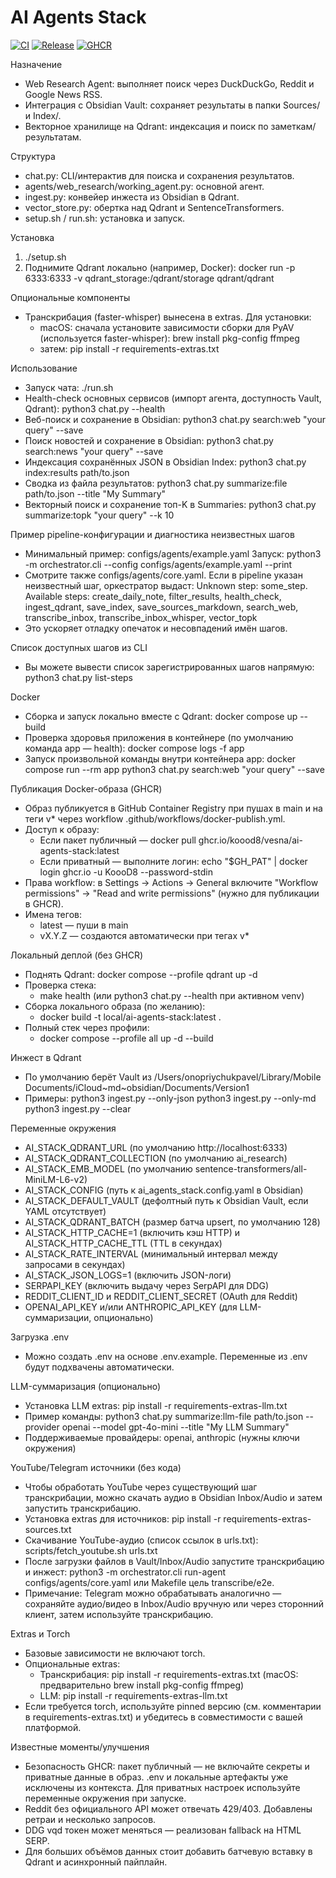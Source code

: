 # AI Agents Stack

[![CI](https://github.com/KoooD8/vesna/actions/workflows/tests.yml/badge.svg?branch=main)](https://github.com/KoooD8/vesna/actions/workflows/tests.yml)
[![Release](https://img.shields.io/github/v/release/KoooD8/vesna?display_name=tag&sort=semver)](https://github.com/KoooD8/vesna/releases)
[![GHCR](https://img.shields.io/badge/GHCR-ai--agents--stack-blue)](https://github.com/users/KoooD8/packages/container/package/vesna%2Fai-agents-stack)

Назначение
- Web Research Agent: выполняет поиск через DuckDuckGo, Reddit и Google News RSS.
- Интеграция с Obsidian Vault: сохраняет результаты в папки Sources/ и Index/.
- Векторное хранилище на Qdrant: индексация и поиск по заметкам/результатам.

Структура
- chat.py: CLI/интерактив для поиска и сохранения результатов.
- agents/web_research/working_agent.py: основной агент.
- ingest.py: конвейер инжеста из Obsidian в Qdrant.
- vector_store.py: обертка над Qdrant и SentenceTransformers.
- setup.sh / run.sh: установка и запуск.

Установка
1) ./setup.sh
2) Поднимите Qdrant локально (например, Docker):
   docker run -p 6333:6333 -v qdrant_storage:/qdrant/storage qdrant/qdrant

Опциональные компоненты
- Транскрибация (faster-whisper) вынесена в extras. Для установки:
  - macOS: сначала установите зависимости сборки для PyAV (используется faster-whisper):
    brew install pkg-config ffmpeg
  - затем:
    pip install -r requirements-extras.txt

Использование
- Запуск чата: ./run.sh
- Health-check основных сервисов (импорт агента, доступность Vault, Qdrant):
  python3 chat.py --health
- Веб-поиск и сохранение в Obsidian:
  python3 chat.py search:web "your query" --save
- Поиск новостей и сохранение в Obsidian:
  python3 chat.py search:news "your query" --save
- Индексация сохранённых JSON в Obsidian Index:
  python3 chat.py index:results path/to.json
- Сводка из файла результатов:
  python3 chat.py summarize:file path/to.json --title "My Summary"
- Векторный поиск и сохранение топ-K в Summaries:
  python3 chat.py summarize:topk "your query" --k 10

Пример pipeline-конфигурации и диагностика неизвестных шагов
- Минимальный пример: configs/agents/example.yaml
  Запуск:
    python3 -m orchestrator.cli --config configs/agents/example.yaml --print
- Смотрите также configs/agents/core.yaml. Если в pipeline указан неизвестный шаг, оркестратор выдаст:
  Unknown step: some_step. Available steps: create_daily_note, filter_results, health_check, ingest_qdrant, save_index, save_sources_markdown, search_web, transcribe_inbox, transcribe_inbox_whisper, vector_topk
- Это ускоряет отладку опечаток и несовпадений имён шагов.

Список доступных шагов из CLI
- Вы можете вывести список зарегистрированных шагов напрямую:
  python3 chat.py list-steps

Docker
- Сборка и запуск локально вместе с Qdrant:
  docker compose up --build
- Проверка здоровья приложения в контейнере (по умолчанию команда app — health):
  docker compose logs -f app
- Запуск произвольной команды внутри контейнера app:
  docker compose run --rm app python3 chat.py search:web "your query" --save

Публикация Docker-образа (GHCR)
- Образ публикуется в GitHub Container Registry при пушах в main и на теги v* через workflow .github/workflows/docker-publish.yml.
- Доступ к образу:
  - Если пакет публичный — docker pull ghcr.io/koood8/vesna/ai-agents-stack:latest
  - Если приватный — выполните логин: echo "$GH_PAT" | docker login ghcr.io -u KoooD8 --password-stdin
- Права workflow: в Settings → Actions → General включите "Workflow permissions" → "Read and write permissions" (нужно для публикации в GHCR).
- Имена тегов:
  - latest — пуши в main
  - vX.Y.Z — создаются автоматически при тегах v*

Локальный деплой (без GHCR)
- Поднять Qdrant: docker compose --profile qdrant up -d
- Проверка стека:
  - make health (или python3 chat.py --health при активном venv)
- Сборка локального образа (по желанию):
  - docker build -t local/ai-agents-stack:latest .
- Полный стек через профили:
  - docker compose --profile all up -d --build

Инжест в Qdrant
- По умолчанию берёт Vault из
  /Users/onopriychukpavel/Library/Mobile Documents/iCloud~md~obsidian/Documents/Version1
- Примеры:
  python3 ingest.py --only-json
  python3 ingest.py --only-md
  python3 ingest.py --clear

Переменные окружения
- AI_STACK_QDRANT_URL (по умолчанию http://localhost:6333)
- AI_STACK_QDRANT_COLLECTION (по умолчанию ai_research)
- AI_STACK_EMB_MODEL (по умолчанию sentence-transformers/all-MiniLM-L6-v2)
- AI_STACK_CONFIG (путь к ai_agents_stack.config.yaml в Obsidian)
- AI_STACK_DEFAULT_VAULT (дефолтный путь к Obsidian Vault, если YAML отсутствует)
- AI_STACK_QDRANT_BATCH (размер батча upsert, по умолчанию 128)
- AI_STACK_HTTP_CACHE=1 (включить кэш HTTP) и AI_STACK_HTTP_CACHE_TTL (TTL в секундах)
- AI_STACK_RATE_INTERVAL (минимальный интервал между запросами в секундах)
- AI_STACK_JSON_LOGS=1 (включить JSON-логи)
- SERPAPI_KEY (включить выдачу через SerpAPI для DDG)
- REDDIT_CLIENT_ID и REDDIT_CLIENT_SECRET (OAuth для Reddit)
- OPENAI_API_KEY и/или ANTHROPIC_API_KEY (для LLM-суммаризации, опционально)

Загрузка .env
- Можно создать .env на основе .env.example. Переменные из .env будут подхвачены автоматически.

LLM-суммаризация (опционально)
- Установка LLM extras: pip install -r requirements-extras-llm.txt
- Пример команды: 
  python3 chat.py summarize:llm-file path/to.json --provider openai --model gpt-4o-mini --title "My LLM Summary"
- Поддерживаемые провайдеры: openai, anthropic (нужны ключи окружения)

YouTube/Telegram источники (без кода)
- Чтобы обработать YouTube через существующий шаг транскрибации, можно скачать аудио в Obsidian Inbox/Audio и затем запустить транскрибацию.
- Установка extras для источников: pip install -r requirements-extras-sources.txt
- Скачивание YouTube-аудио (список ссылок в urls.txt):
  scripts/fetch_youtube.sh urls.txt
- После загрузки файлов в Vault/Inbox/Audio запустите транскрибацию и инжест:
  python3 -m orchestrator.cli run-agent configs/agents/core.yaml
  или Makefile цель transcribe/e2e.
- Примечание: Telegram можно обрабатывать аналогично — сохраняйте аудио/видео в Inbox/Audio вручную или через сторонний клиент, затем используйте транскрибацию.

Extras и Torch
- Базовые зависимости не включают torch.
- Опциональные extras:
  - Транскрибация: pip install -r requirements-extras.txt (macOS: предварительно brew install pkg-config ffmpeg)
  - LLM: pip install -r requirements-extras-llm.txt
- Если требуется torch, используйте pinned версию (см. комментарии в requirements-extras.txt) и убедитесь в совместимости с вашей платформой.

Известные моменты/улучшения
- Безопасность GHCR: пакет публичный — не включайте секреты и приватные данные в образ. .env и локальные артефакты уже исключены из контекста. Для приватных настроек используйте переменные окружения при запуске.
- Reddit без официального API может отвечать 429/403. Добавлены ретраи и несколько запросов.
- DDG vqd токен может меняться — реализован fallback на HTML SERP.
- Для больших объёмов данных стоит добавить батчевую вставку в Qdrant и асинхронный пайплайн.

